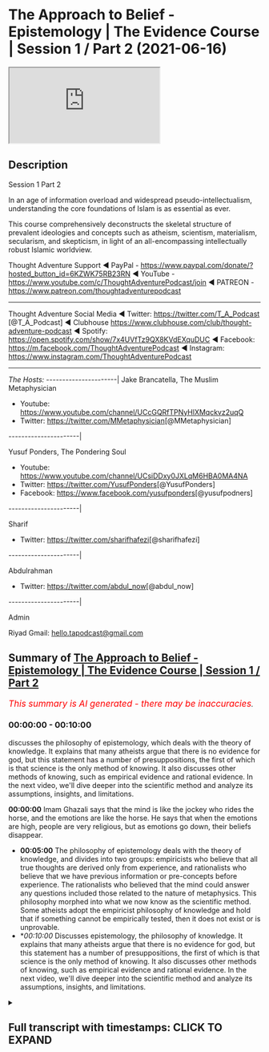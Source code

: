 # The Approach to Belief - Epistemology | The Evidence Course | Session 1 / Part 2 (2021-06-16)

<iframe loading='lazy' src='https://www.youtube.com/embed/Unb6O0zpIYM'></iframe>

## Description

Session 1 Part 2

In an age of information overload and widespread pseudo-intellectualism, understanding the core foundations of Islam is as essential as ever. 

This course comprehensively deconstructs the skeletal structure of prevalent ideologies and concepts such as atheism, scientism, materialism, secularism, and skepticism, in light of an all-encompassing intellectually robust Islamic worldview.

Thought Adventure Support
◄ PayPal - https://www.paypal.com/donate/?hosted_button_id=6KZWK75RB23RN 
◄ YouTube - https://www.youtube.com/c/ThoughtAdventurePodcast/join
◄ PATREON - https://www.patreon.com/thoughtadventurepodcast
____________________________________________________________________

Thought Adventure Social Media
◄ Twitter: https://twitter.com/T_A_Podcast​​ [@T_A_Podcast]
◄ Clubhouse https://www.clubhouse.com/club/thought-adventure-podcast
◄ Spotify: https://open.spotify.com/show/7x4UVfTz9QX8KVdEXquDUC
◄ Facebook: https://m.facebook.com/ThoughtAdventurePodcast
◄ Instagram: https://www.instagram.com/ThoughtAdventurePodcast​

----------------------------------------------------------------

*The Hosts:*
----------------------|
Jake Brancatella, The Muslim Metaphysician

- Youtube: https://www.youtube.com/channel/UCcGQRfTPNyHlXMqckvz2uqQ
- Twitter:  https://twitter.com/MMetaphysician​​ [@MMetaphysician]

----------------------|

Yusuf Ponders, The Pondering Soul

- Youtube: https://www.youtube.com/channel/UCsiDDxy0JXLqM6HBA0MA4NA
- Twitter: https://twitter.com/YusufPonders​​ [@YusufPonders]
- Facebook: https://www.facebook.com/yusufponders​ [@yusufpodners]

----------------------|

Sharif

- Twitter: https://twitter.com/sharifhafezi​​ [@sharifhafezi]

----------------------|

Abdulrahman

- Twitter: https://twitter.com/abdul_now​ [@abdul_now]

----------------------|

Admin

Riyad 
Gmail: hello.tapodcast@gmail.com

## Summary of [The Approach to Belief - Epistemology | The Evidence Course | Session 1 / Part 2](https://www.youtube.com/watch?v=Unb6O0zpIYM)


*<span style="color:red; font-size:125%">This summary is AI generated - there may be inaccuracies</span>. [](/)*

### <a onclick="modifyYTiframeseektime('0')">00:00:00</a> - <a onclick="modifyYTiframeseektime('600')">00:10:00</a>

 discusses the philosophy of epistemology, which deals with the theory of knowledge. It explains that many atheists argue that there is no evidence for god, but this statement has a number of presuppositions, the first of which is that science is the only method of knowing. It also discusses other methods of knowing, such as empirical evidence and rational evidence. In the next video, we'll dive deeper into the scientific method and analyze its assumptions, insights, and limitations.

**<a onclick="modifyYTiframeseektime('0')">00:00:00</a>** Imam Ghazali says that the mind is like the jockey who rides the horse, and the emotions are like the horse. He says that when the emotions are high, people are very religious, but as emotions go down, their beliefs disappear.
* **<a onclick="modifyYTiframeseektime('300')">00:05:00</a>** The philosophy of epistemology deals with the theory of knowledge, and divides into two groups: empiricists who believe that all true thoughts are derived only from experience, and rationalists who believe that we have previous information or pre-concepts before experience. The rationalists who believed that the mind could answer any questions included those related to the nature of metaphysics. This philosophy morphed into what we now know as the scientific method. Some atheists adopt the empiricist philosophy of knowledge and hold that if something cannot be empirically tested, then it does not exist or is unprovable.
* **<a onclick="modifyYTiframeseektime('600')">00:10:00</a>* Discusses epistemology, the philosophy of knowledge. It explains that many atheists argue that there is no evidence for god, but this statement has a number of presuppositions, the first of which is that science is the only method of knowing. It also discusses other methods of knowing, such as empirical evidence and rational evidence. In the next video, we'll dive deeper into the scientific method and analyze its assumptions, insights, and limitations.

<details><summary><h2>Full transcript with timestamps: CLICK TO EXPAND</h2></summary>

<a onclick="modifyYTiframeseektime('14')">0:00:14</a> i'm a bird  
<a onclick="modifyYTiframeseektime('16')">0:00:16</a> you have a high temperature you feel a  
<a onclick="modifyYTiframeseektime('19')">0:00:19</a> bit ill  
<a onclick="modifyYTiframeseektime('20')">0:00:20</a> so you think to yourself i'm going to go  
<a onclick="modifyYTiframeseektime('21')">0:00:21</a> to the doctor you tell the doctor your  
<a onclick="modifyYTiframeseektime('24')">0:00:24</a> symptoms  
<a onclick="modifyYTiframeseektime('25')">0:00:25</a> that you've got a headache you feel  
<a onclick="modifyYTiframeseektime('26')">0:00:26</a> feverish and the doctor he closes his  
<a onclick="modifyYTiframeseektime('29')">0:00:29</a> eyes  
<a onclick="modifyYTiframeseektime('30')">0:00:30</a> and he starts mumbling to himself and  
<a onclick="modifyYTiframeseektime('33')">0:00:33</a> then he opens his eyes  
<a onclick="modifyYTiframeseektime('34')">0:00:34</a> and says you've got cancer  
<a onclick="modifyYTiframeseektime('38')">0:00:38</a> and you'll be cured if you give me ten  
<a onclick="modifyYTiframeseektime('40')">0:00:40</a> thousand pounds  
<a onclick="modifyYTiframeseektime('42')">0:00:42</a> what would your reaction be would we  
<a onclick="modifyYTiframeseektime('44')">0:00:44</a> take  
<a onclick="modifyYTiframeseektime('45')">0:00:45</a> what he said on faith after all he is a  
<a onclick="modifyYTiframeseektime('49')">0:00:49</a> doctor  
<a onclick="modifyYTiframeseektime('50')">0:00:50</a> or would we question the doctor and ask  
<a onclick="modifyYTiframeseektime('53')">0:00:53</a> what's the evidence  
<a onclick="modifyYTiframeseektime('55')">0:00:55</a> do you have to make such a claim why  
<a onclick="modifyYTiframeseektime('58')">0:00:58</a> give you ten thousand pounds doesn't  
<a onclick="modifyYTiframeseektime('60')">0:01:00</a> make any sense  
<a onclick="modifyYTiframeseektime('61')">0:01:01</a> now if the doctor stated that he feels  
<a onclick="modifyYTiframeseektime('64')">0:01:04</a> it in his heart  
<a onclick="modifyYTiframeseektime('65')">0:01:05</a> that you have cancer it's an emotion  
<a onclick="modifyYTiframeseektime('67')">0:01:07</a> that he's feeling  
<a onclick="modifyYTiframeseektime('69')">0:01:09</a> would you simply accept this so-called  
<a onclick="modifyYTiframeseektime('72')">0:01:12</a> evidence  
<a onclick="modifyYTiframeseektime('73')">0:01:13</a> evidence based upon emotion i think  
<a onclick="modifyYTiframeseektime('75')">0:01:15</a> pretty much every single person will  
<a onclick="modifyYTiframeseektime('77')">0:01:17</a> probably say  
<a onclick="modifyYTiframeseektime('78')">0:01:18</a> no they wouldn't accept that we'd simply  
<a onclick="modifyYTiframeseektime('81')">0:01:21</a> not base decisions  
<a onclick="modifyYTiframeseektime('82')">0:01:22</a> like on matters of health on simply  
<a onclick="modifyYTiframeseektime('85')">0:01:25</a> emotional grounds similarly imagine  
<a onclick="modifyYTiframeseektime('88')">0:01:28</a> again  
<a onclick="modifyYTiframeseektime('89')">0:01:29</a> you have a kid and he goes to uh  
<a onclick="modifyYTiframeseektime('92')">0:01:32</a> he's doing his high school exams or  
<a onclick="modifyYTiframeseektime('95')">0:01:35</a> college exams  
<a onclick="modifyYTiframeseektime('96')">0:01:36</a> and he comes to a maths question on  
<a onclick="modifyYTiframeseektime('98')">0:01:38</a> integration or calculus  
<a onclick="modifyYTiframeseektime('100')">0:01:40</a> and it's a very difficult question and  
<a onclick="modifyYTiframeseektime('102')">0:01:42</a> so he simply closes his eyes  
<a onclick="modifyYTiframeseektime('105')">0:01:45</a> and he starts thinking or he thinks of  
<a onclick="modifyYTiframeseektime('107')">0:01:47</a> the first answer that pops into his head  
<a onclick="modifyYTiframeseektime('109')">0:01:49</a> and he puts that down  
<a onclick="modifyYTiframeseektime('111')">0:01:51</a> was that acceptable of course not the  
<a onclick="modifyYTiframeseektime('114')">0:01:54</a> reason why i give this  
<a onclick="modifyYTiframeseektime('115')">0:01:55</a> and it sounds you know very silly you  
<a onclick="modifyYTiframeseektime('117')">0:01:57</a> know answer  
<a onclick="modifyYTiframeseektime('118')">0:01:58</a> or question or scenarios but the reason  
<a onclick="modifyYTiframeseektime('121')">0:02:01</a> why i give this is because  
<a onclick="modifyYTiframeseektime('122')">0:02:02</a> many times when we ask people why do  
<a onclick="modifyYTiframeseektime('125')">0:02:05</a> they believe in what they believe  
<a onclick="modifyYTiframeseektime('127')">0:02:07</a> they will either answer well everybody  
<a onclick="modifyYTiframeseektime('129')">0:02:09</a> else believes it  
<a onclick="modifyYTiframeseektime('131')">0:02:11</a> i what's a carrying in society  
<a onclick="modifyYTiframeseektime('134')">0:02:14</a> or which is blindly following or what  
<a onclick="modifyYTiframeseektime('136')">0:02:16</a> they will say  
<a onclick="modifyYTiframeseektime('137')">0:02:17</a> is well i feel some emotional connection  
<a onclick="modifyYTiframeseektime('141')">0:02:21</a> to this particular religious belief or  
<a onclick="modifyYTiframeseektime('143')">0:02:23</a> whatever  
<a onclick="modifyYTiframeseektime('144')">0:02:24</a> other type of belief that the person may  
<a onclick="modifyYTiframeseektime('146')">0:02:26</a> have  
<a onclick="modifyYTiframeseektime('147')">0:02:27</a> and so if we're saying that  
<a onclick="modifyYTiframeseektime('151')">0:02:31</a> life and death or even just an exam  
<a onclick="modifyYTiframeseektime('154')">0:02:34</a> that's not a sufficient methodology to  
<a onclick="modifyYTiframeseektime('156')">0:02:36</a> establish belief  
<a onclick="modifyYTiframeseektime('158')">0:02:38</a> uh it's to establish the answers in a  
<a onclick="modifyYTiframeseektime('160')">0:02:40</a> maths exam  
<a onclick="modifyYTiframeseektime('162')">0:02:42</a> then how can we then establish belief in  
<a onclick="modifyYTiframeseektime('165')">0:02:45</a> our  
<a onclick="modifyYTiframeseektime('165')">0:02:45</a> foundations yeah establish our  
<a onclick="modifyYTiframeseektime('168')">0:02:48</a> foundational beliefs  
<a onclick="modifyYTiframeseektime('169')">0:02:49</a> i the purpose of life on an emotional  
<a onclick="modifyYTiframeseektime('172')">0:02:52</a> basis  
<a onclick="modifyYTiframeseektime('173')">0:02:53</a> obviously it doesn't make any sense so  
<a onclick="modifyYTiframeseektime('175')">0:02:55</a> we have to use  
<a onclick="modifyYTiframeseektime('177')">0:02:57</a> a process of thought now some people  
<a onclick="modifyYTiframeseektime('180')">0:03:00</a> will say yeah but  
<a onclick="modifyYTiframeseektime('181')">0:03:01</a> isn't it the case that people do have an  
<a onclick="modifyYTiframeseektime('184')">0:03:04</a> innate desire to worship  
<a onclick="modifyYTiframeseektime('186')">0:03:06</a> and that's true and we will talk about  
<a onclick="modifyYTiframeseektime('188')">0:03:08</a> this in later future videos and i think  
<a onclick="modifyYTiframeseektime('190')">0:03:10</a> session four  
<a onclick="modifyYTiframeseektime('192')">0:03:12</a> but we don't just allow the innate  
<a onclick="modifyYTiframeseektime('194')">0:03:14</a> desire that did  
<a onclick="modifyYTiframeseektime('195')">0:03:15</a> this what we obviously muslims call the  
<a onclick="modifyYTiframeseektime('197')">0:03:17</a> fitra the desire to worship the creator  
<a onclick="modifyYTiframeseektime('201')">0:03:21</a> leave that as the guide by which we then  
<a onclick="modifyYTiframeseektime('203')">0:03:23</a> direct  
<a onclick="modifyYTiframeseektime('204')">0:03:24</a> our worship because we know that when  
<a onclick="modifyYTiframeseektime('206')">0:03:26</a> people just  
<a onclick="modifyYTiframeseektime('207')">0:03:27</a> use their own feelings as a basis to  
<a onclick="modifyYTiframeseektime('210')">0:03:30</a> make judgments  
<a onclick="modifyYTiframeseektime('211')">0:03:31</a> really important judgments that they'll  
<a onclick="modifyYTiframeseektime('214')">0:03:34</a> add superstition  
<a onclick="modifyYTiframeseektime('216')">0:03:36</a> they'll have beliefs that are unfounded  
<a onclick="modifyYTiframeseektime('218')">0:03:38</a> that there's no evidence for it  
<a onclick="modifyYTiframeseektime('220')">0:03:40</a> and so as a result there's no  
<a onclick="modifyYTiframeseektime('222')">0:03:42</a> trustworthiness  
<a onclick="modifyYTiframeseektime('223')">0:03:43</a> similarly when the emotions are high  
<a onclick="modifyYTiframeseektime('225')">0:03:45</a> they're very religious you know they  
<a onclick="modifyYTiframeseektime('227')">0:03:47</a> really hold on to the belief  
<a onclick="modifyYTiframeseektime('228')">0:03:48</a> and the purpose of life but as emotions  
<a onclick="modifyYTiframeseektime('230')">0:03:50</a> go down suddenly the beliefs  
<a onclick="modifyYTiframeseektime('233')">0:03:53</a> you know disappear or evaporate or  
<a onclick="modifyYTiframeseektime('235')">0:03:55</a> become less and they  
<a onclick="modifyYTiframeseektime('236')">0:03:56</a> they they have that less adherence to  
<a onclick="modifyYTiframeseektime('238')">0:03:58</a> fulfilling what  
<a onclick="modifyYTiframeseektime('239')">0:03:59</a> they believe they should do so  
<a onclick="modifyYTiframeseektime('242')">0:04:02</a> yes the fitra the emotional aspect  
<a onclick="modifyYTiframeseektime('245')">0:04:05</a> exists within human beings but it has a  
<a onclick="modifyYTiframeseektime('248')">0:04:08</a> relationship with the mind as well  
<a onclick="modifyYTiframeseektime('250')">0:04:10</a> imam khazali he gives a profound yet  
<a onclick="modifyYTiframeseektime('252')">0:04:12</a> simple analogy  
<a onclick="modifyYTiframeseektime('254')">0:04:14</a> to explain the importance of the mind as  
<a onclick="modifyYTiframeseektime('256')">0:04:16</a> well as these emotions  
<a onclick="modifyYTiframeseektime('258')">0:04:18</a> and he gives the example or he explains  
<a onclick="modifyYTiframeseektime('260')">0:04:20</a> it by saying that the mind is like  
<a onclick="modifyYTiframeseektime('262')">0:04:22</a> the jockey or the rider yeah and the  
<a onclick="modifyYTiframeseektime('265')">0:04:25</a> heart or the emotions is like the horse  
<a onclick="modifyYTiframeseektime('268')">0:04:28</a> so you have the jockey who rides the  
<a onclick="modifyYTiframeseektime('269')">0:04:29</a> horse  
<a onclick="modifyYTiframeseektime('271')">0:04:31</a> and he says that if you just had a horse  
<a onclick="modifyYTiframeseektime('273')">0:04:33</a> and you let it go  
<a onclick="modifyYTiframeseektime('274')">0:04:34</a> it's going to go in all different  
<a onclick="modifyYTiframeseektime('276')">0:04:36</a> directions yeah it's going to go in this  
<a onclick="modifyYTiframeseektime('278')">0:04:38</a> direction  
<a onclick="modifyYTiframeseektime('278')">0:04:38</a> that direction and if you just had a  
<a onclick="modifyYTiframeseektime('281')">0:04:41</a> rider  
<a onclick="modifyYTiframeseektime('283')">0:04:43</a> without a horse then it will take him  
<a onclick="modifyYTiframeseektime('286')">0:04:46</a> ages to finish the course  
<a onclick="modifyYTiframeseektime('288')">0:04:48</a> so imam ghazali said the best scenario  
<a onclick="modifyYTiframeseektime('291')">0:04:51</a> the best situation to be  
<a onclick="modifyYTiframeseektime('292')">0:04:52</a> is where the jockey rides and directs  
<a onclick="modifyYTiframeseektime('295')">0:04:55</a> the  
<a onclick="modifyYTiframeseektime('296')">0:04:56</a> horse meaning what meaning thought  
<a onclick="modifyYTiframeseektime('298')">0:04:58</a> driven  
<a onclick="modifyYTiframeseektime('299')">0:04:59</a> emotion not emotionally driven thinking  
<a onclick="modifyYTiframeseektime('303')">0:05:03</a> so it's not our emotions leading our  
<a onclick="modifyYTiframeseektime('305')">0:05:05</a> thought but rather it's our thinking  
<a onclick="modifyYTiframeseektime('307')">0:05:07</a> that leads our emotions  
<a onclick="modifyYTiframeseektime('309')">0:05:09</a> so when we look at this question about  
<a onclick="modifyYTiframeseektime('311')">0:05:11</a> purpose of life  
<a onclick="modifyYTiframeseektime('313')">0:05:13</a> really we're asking the question what  
<a onclick="modifyYTiframeseektime('315')">0:05:15</a> does our thinking  
<a onclick="modifyYTiframeseektime('316')">0:05:16</a> what is the evidence based upon a  
<a onclick="modifyYTiframeseektime('318')">0:05:18</a> thinking process leads us to  
<a onclick="modifyYTiframeseektime('320')">0:05:20</a> regardless of this and so this leads us  
<a onclick="modifyYTiframeseektime('323')">0:05:23</a> to the topic  
<a onclick="modifyYTiframeseektime('324')">0:05:24</a> this big word called epistemology  
<a onclick="modifyYTiframeseektime('328')">0:05:28</a> now epistemology is used in philosophy  
<a onclick="modifyYTiframeseektime('330')">0:05:30</a> and all it simply means is  
<a onclick="modifyYTiframeseektime('331')">0:05:31</a> theory of knowledge that is to say what  
<a onclick="modifyYTiframeseektime('334')">0:05:34</a> is the method  
<a onclick="modifyYTiframeseektime('335')">0:05:35</a> we use to determine the ideas we hold it  
<a onclick="modifyYTiframeseektime('338')">0:05:38</a> we hold in the world  
<a onclick="modifyYTiframeseektime('339')">0:05:39</a> you know what do we use what's the  
<a onclick="modifyYTiframeseektime('340')">0:05:40</a> method that we use  
<a onclick="modifyYTiframeseektime('342')">0:05:42</a> once we're clear about the method of how  
<a onclick="modifyYTiframeseektime('345')">0:05:45</a> do we know  
<a onclick="modifyYTiframeseektime('346')">0:05:46</a> the ideas that we hold we can then  
<a onclick="modifyYTiframeseektime('348')">0:05:48</a> distinguish between what is a rational  
<a onclick="modifyYTiframeseektime('350')">0:05:50</a> thought  
<a onclick="modifyYTiframeseektime('352')">0:05:52</a> what is a thought that's built upon  
<a onclick="modifyYTiframeseektime('354')">0:05:54</a> rational evidences  
<a onclick="modifyYTiframeseektime('356')">0:05:56</a> from an irrational one so we need to  
<a onclick="modifyYTiframeseektime('358')">0:05:58</a> understand  
<a onclick="modifyYTiframeseektime('359')">0:05:59</a> how what methodology of thinking we're  
<a onclick="modifyYTiframeseektime('361')">0:06:01</a> going to use  
<a onclick="modifyYTiframeseektime('362')">0:06:02</a> now historically there were two groups  
<a onclick="modifyYTiframeseektime('364')">0:06:04</a> in philosophy  
<a onclick="modifyYTiframeseektime('366')">0:06:06</a> these are two broad groups the first one  
<a onclick="modifyYTiframeseektime('368')">0:06:08</a> that were known as the empiricists  
<a onclick="modifyYTiframeseektime('370')">0:06:10</a> and the second one were known as the  
<a onclick="modifyYTiframeseektime('372')">0:06:12</a> rationalists now  
<a onclick="modifyYTiframeseektime('374')">0:06:14</a> empiricists they believe that all true  
<a onclick="modifyYTiframeseektime('377')">0:06:17</a> thoughts are derived only from  
<a onclick="modifyYTiframeseektime('379')">0:06:19</a> experience  
<a onclick="modifyYTiframeseektime('380')">0:06:20</a> that is to say that the mines are an  
<a onclick="modifyYTiframeseektime('383')">0:06:23</a> empty vessel  
<a onclick="modifyYTiframeseektime('384')">0:06:24</a> or in latin they said taboola raza  
<a onclick="modifyYTiframeseektime('387')">0:06:27</a> meaning a blank slate and the proponents  
<a onclick="modifyYTiframeseektime('391')">0:06:31</a> of a blank slate taboola bularaza argued  
<a onclick="modifyYTiframeseektime('395')">0:06:35</a> against the rationalists the  
<a onclick="modifyYTiframeseektime('397')">0:06:37</a> rationalists they differed they said  
<a onclick="modifyYTiframeseektime('399')">0:06:39</a> we're not a blank slate  
<a onclick="modifyYTiframeseektime('400')">0:06:40</a> when we look when we are born we're not  
<a onclick="modifyYTiframeseektime('402')">0:06:42</a> just born without any preconceptions  
<a onclick="modifyYTiframeseektime('405')">0:06:45</a> any pre ideas or any previous  
<a onclick="modifyYTiframeseektime('408')">0:06:48</a> information  
<a onclick="modifyYTiframeseektime('409')">0:06:49</a> but rather we are born with certain  
<a onclick="modifyYTiframeseektime('412')">0:06:52</a> levels of innate knowledge and innate  
<a onclick="modifyYTiframeseektime('414')">0:06:54</a> ideas  
<a onclick="modifyYTiframeseektime('415')">0:06:55</a> this is what the rationalists said and  
<a onclick="modifyYTiframeseektime('417')">0:06:57</a> so the empiricist said no that's not  
<a onclick="modifyYTiframeseektime('418')">0:06:58</a> correct  
<a onclick="modifyYTiframeseektime('420')">0:07:00</a> and from empiricism or from the  
<a onclick="modifyYTiframeseektime('422')">0:07:02</a> rationalists i should say  
<a onclick="modifyYTiframeseektime('423')">0:07:03</a> they were divided into two further  
<a onclick="modifyYTiframeseektime('425')">0:07:05</a> groups  
<a onclick="modifyYTiframeseektime('426')">0:07:06</a> those who believed that the mind could  
<a onclick="modifyYTiframeseektime('429')">0:07:09</a> answer  
<a onclick="modifyYTiframeseektime('430')">0:07:10</a> any questions including those questions  
<a onclick="modifyYTiframeseektime('433')">0:07:13</a> related to the nature of what they term  
<a onclick="modifyYTiframeseektime('434')">0:07:14</a> metaphysics  
<a onclick="modifyYTiframeseektime('436')">0:07:16</a> so physics is about the study or the  
<a onclick="modifyYTiframeseektime('437')">0:07:17</a> knowledge of the the world that we can  
<a onclick="modifyYTiframeseektime('440')">0:07:20</a> sense  
<a onclick="modifyYTiframeseektime('440')">0:07:20</a> the world that we can observe  
<a onclick="modifyYTiframeseektime('443')">0:07:23</a> metaphysics  
<a onclick="modifyYTiframeseektime('444')">0:07:24</a> is knowledge of the world outside of the  
<a onclick="modifyYTiframeseektime('447')">0:07:27</a> physical world  
<a onclick="modifyYTiframeseektime('449')">0:07:29</a> so they said these rationalists this  
<a onclick="modifyYTiframeseektime('452')">0:07:32</a> particular group within the rationalists  
<a onclick="modifyYTiframeseektime('454')">0:07:34</a> that so long as we really think about  
<a onclick="modifyYTiframeseektime('456')">0:07:36</a> something  
<a onclick="modifyYTiframeseektime('457')">0:07:37</a> deeply we develop a correct logical  
<a onclick="modifyYTiframeseektime('460')">0:07:40</a> argument  
<a onclick="modifyYTiframeseektime('461')">0:07:41</a> what they called a syllogism then we can  
<a onclick="modifyYTiframeseektime('464')">0:07:44</a> determine  
<a onclick="modifyYTiframeseektime('465')">0:07:45</a> all truths whether that is the nature of  
<a onclick="modifyYTiframeseektime('467')">0:07:47</a> heaven  
<a onclick="modifyYTiframeseektime('468')">0:07:48</a> the nature of resurrection where that is  
<a onclick="modifyYTiframeseektime('471')">0:07:51</a> even how to comprehend  
<a onclick="modifyYTiframeseektime('472')">0:07:52</a> the existence of god and the nature of  
<a onclick="modifyYTiframeseektime('474')">0:07:54</a> god  
<a onclick="modifyYTiframeseektime('476')">0:07:56</a> himself so this is with one group  
<a onclick="modifyYTiframeseektime('479')">0:07:59</a> from the rationalists and the  
<a onclick="modifyYTiframeseektime('480')">0:08:00</a> philosophers  
<a onclick="modifyYTiframeseektime('482')">0:08:02</a> second group of rationalists believe  
<a onclick="modifyYTiframeseektime('484')">0:08:04</a> that although we have  
<a onclick="modifyYTiframeseektime('485')">0:08:05</a> previous information or pre-concepts  
<a onclick="modifyYTiframeseektime('489')">0:08:09</a> before experience so before we  
<a onclick="modifyYTiframeseektime('491')">0:08:11</a> experience something  
<a onclick="modifyYTiframeseektime('492')">0:08:12</a> we actually already have some innate  
<a onclick="modifyYTiframeseektime('494')">0:08:14</a> levels of ideas or previous information  
<a onclick="modifyYTiframeseektime('498')">0:08:18</a> they said that the mind is still limited  
<a onclick="modifyYTiframeseektime('501')">0:08:21</a> and thus can only conclude on a limited  
<a onclick="modifyYTiframeseektime('503')">0:08:23</a> number of things  
<a onclick="modifyYTiframeseektime('504')">0:08:24</a> primarily the implications of the  
<a onclick="modifyYTiframeseektime('507')">0:08:27</a> observed  
<a onclick="modifyYTiframeseektime('507')">0:08:27</a> universe and we will explain that a  
<a onclick="modifyYTiframeseektime('509')">0:08:29</a> little later on  
<a onclick="modifyYTiframeseektime('511')">0:08:31</a> as for the empiricists those who  
<a onclick="modifyYTiframeseektime('514')">0:08:34</a> believed we only know  
<a onclick="modifyYTiframeseektime('516')">0:08:36</a> through direct experience as a blank  
<a onclick="modifyYTiframeseektime('518')">0:08:38</a> slate  
<a onclick="modifyYTiframeseektime('520')">0:08:40</a> then this philosophy morphed into what  
<a onclick="modifyYTiframeseektime('522')">0:08:42</a> we now know as the scientific method  
<a onclick="modifyYTiframeseektime('524')">0:08:44</a> and what some atheists hold that we only  
<a onclick="modifyYTiframeseektime('527')">0:08:47</a> know  
<a onclick="modifyYTiframeseektime('528')">0:08:48</a> truths through this scientific method so  
<a onclick="modifyYTiframeseektime('531')">0:08:51</a> empiricism knowledge through experience  
<a onclick="modifyYTiframeseektime('533')">0:08:53</a> we have no innate ideas we can only know  
<a onclick="modifyYTiframeseektime('536')">0:08:56</a> when we've experienced it  
<a onclick="modifyYTiframeseektime('538')">0:08:58</a> this then became some of these  
<a onclick="modifyYTiframeseektime('539')">0:08:59</a> philosophers then started to utilize  
<a onclick="modifyYTiframeseektime('541')">0:09:01</a> these ideas  
<a onclick="modifyYTiframeseektime('542')">0:09:02</a> to develop the scientific method  
<a onclick="modifyYTiframeseektime('546')">0:09:06</a> and some atheists because they adopt  
<a onclick="modifyYTiframeseektime('548')">0:09:08</a> this empiricist  
<a onclick="modifyYTiframeseektime('550')">0:09:10</a> naturalist and scientific or scientism  
<a onclick="modifyYTiframeseektime('553')">0:09:13</a> and we'll in the next video we'll  
<a onclick="modifyYTiframeseektime('555')">0:09:15</a> discuss that in more detail  
<a onclick="modifyYTiframeseektime('557')">0:09:17</a> but some atheists when they adopt this  
<a onclick="modifyYTiframeseektime('560')">0:09:20</a> they say therefore  
<a onclick="modifyYTiframeseektime('561')">0:09:21</a> that if something cannot be empirically  
<a onclick="modifyYTiframeseektime('563')">0:09:23</a> tested  
<a onclick="modifyYTiframeseektime('565')">0:09:25</a> meaning through the scientific method  
<a onclick="modifyYTiframeseektime('568')">0:09:28</a> then  
<a onclick="modifyYTiframeseektime('568')">0:09:28</a> such an idea does not exist or is  
<a onclick="modifyYTiframeseektime('570')">0:09:30</a> unprovable  
<a onclick="modifyYTiframeseektime('572')">0:09:32</a> inevitably this meant many empiricists  
<a onclick="modifyYTiframeseektime('575')">0:09:35</a> believe that god's  
<a onclick="modifyYTiframeseektime('576')">0:09:36</a> existence is unprovable you can't prove  
<a onclick="modifyYTiframeseektime('578')">0:09:38</a> it  
<a onclick="modifyYTiframeseektime('579')">0:09:39</a> as the very nature of the discussion  
<a onclick="modifyYTiframeseektime('581')">0:09:41</a> would  
<a onclick="modifyYTiframeseektime('582')">0:09:42</a> would be to conclude on an existence of  
<a onclick="modifyYTiframeseektime('585')">0:09:45</a> a being i have a creator  
<a onclick="modifyYTiframeseektime('587')">0:09:47</a> that was unsensible unobservable  
<a onclick="modifyYTiframeseektime('590')">0:09:50</a> untestable if you come to the conclusion  
<a onclick="modifyYTiframeseektime('592')">0:09:52</a> that god exists  
<a onclick="modifyYTiframeseektime('594')">0:09:54</a> that conclusion upon a being that exists  
<a onclick="modifyYTiframeseektime('596')">0:09:56</a> outside of the testable known of a known  
<a onclick="modifyYTiframeseektime('599')">0:09:59</a> universe  
<a onclick="modifyYTiframeseektime('600')">0:10:00</a> and therefore the proposition of god is  
<a onclick="modifyYTiframeseektime('602')">0:10:02</a> outside of the physical world  
<a onclick="modifyYTiframeseektime('604')">0:10:04</a> therefore god's existence can either  
<a onclick="modifyYTiframeseektime('606')">0:10:06</a> never be proven  
<a onclick="modifyYTiframeseektime('607')">0:10:07</a> at all or would they some atheist try to  
<a onclick="modifyYTiframeseektime('610')">0:10:10</a> argue  
<a onclick="modifyYTiframeseektime('611')">0:10:11</a> that the existence of god is like  
<a onclick="modifyYTiframeseektime('613')">0:10:13</a> claiming the existence of  
<a onclick="modifyYTiframeseektime('614')">0:10:14</a> pink bunny rabbits in space if you don't  
<a onclick="modifyYTiframeseektime('616')">0:10:16</a> accept that then why would  
<a onclick="modifyYTiframeseektime('618')">0:10:18</a> you accept this so this idea of  
<a onclick="modifyYTiframeseektime('620')">0:10:20</a> epistemology  
<a onclick="modifyYTiframeseektime('622')">0:10:22</a> understanding the method of knowing the  
<a onclick="modifyYTiframeseektime('624')">0:10:24</a> method of knowing  
<a onclick="modifyYTiframeseektime('625')">0:10:25</a> the ideas and differentiating between  
<a onclick="modifyYTiframeseektime('627')">0:10:27</a> rational and irrational ideas  
<a onclick="modifyYTiframeseektime('629')">0:10:29</a> is incredibly important  
<a onclick="modifyYTiframeseektime('632')">0:10:32</a> if this isn't clear we don't are clear  
<a onclick="modifyYTiframeseektime('635')">0:10:35</a> about our method  
<a onclick="modifyYTiframeseektime('636')">0:10:36</a> of developing ideas  
<a onclick="modifyYTiframeseektime('639')">0:10:39</a> then our understanding of how to answer  
<a onclick="modifyYTiframeseektime('641')">0:10:41</a> the question does the creator exist i  
<a onclick="modifyYTiframeseektime('643')">0:10:43</a> where we came from will also not be  
<a onclick="modifyYTiframeseektime('645')">0:10:45</a> clear  
<a onclick="modifyYTiframeseektime('647')">0:10:47</a> so we need to understand how to approach  
<a onclick="modifyYTiframeseektime('649')">0:10:49</a> this question  
<a onclick="modifyYTiframeseektime('650')">0:10:50</a> for instance you'll find many atheists  
<a onclick="modifyYTiframeseektime('652')">0:10:52</a> they'll say  
<a onclick="modifyYTiframeseektime('653')">0:10:53</a> there's no evidence for god and you need  
<a onclick="modifyYTiframeseektime('656')">0:10:56</a> to unpack  
<a onclick="modifyYTiframeseektime('657')">0:10:57</a> what they're saying they're not really  
<a onclick="modifyYTiframeseektime('659')">0:10:59</a> saying there's no evidence for god what  
<a onclick="modifyYTiframeseektime('660')">0:11:00</a> they are really saying  
<a onclick="modifyYTiframeseektime('662')">0:11:02</a> is that there is no scientific and  
<a onclick="modifyYTiframeseektime('664')">0:11:04</a> empirical evidence for god  
<a onclick="modifyYTiframeseektime('666')">0:11:06</a> so this statement therefore has a number  
<a onclick="modifyYTiframeseektime('668')">0:11:08</a> of  
<a onclick="modifyYTiframeseektime('669')">0:11:09</a> presuppositions or assumptions the first  
<a onclick="modifyYTiframeseektime('672')">0:11:12</a> one  
<a onclick="modifyYTiframeseektime('673')">0:11:13</a> is that science is the only method of  
<a onclick="modifyYTiframeseektime('675')">0:11:15</a> knowing  
<a onclick="modifyYTiframeseektime('676')">0:11:16</a> if a matter cannot be directly observed  
<a onclick="modifyYTiframeseektime('680')">0:11:20</a> that means the matter at hand does not  
<a onclick="modifyYTiframeseektime('681')">0:11:21</a> exist or is unprovable  
<a onclick="modifyYTiframeseektime('684')">0:11:24</a> similarly you'll also find many atheists  
<a onclick="modifyYTiframeseektime('686')">0:11:26</a> claim that one day  
<a onclick="modifyYTiframeseektime('688')">0:11:28</a> science will answer all questions about  
<a onclick="modifyYTiframeseektime('691')">0:11:31</a> existence  
<a onclick="modifyYTiframeseektime('692')">0:11:32</a> you know we'll get that one theory the  
<a onclick="modifyYTiframeseektime('694')">0:11:34</a> general unified theory as some  
<a onclick="modifyYTiframeseektime('696')">0:11:36</a> physicists say that will answer all  
<a onclick="modifyYTiframeseektime('699')">0:11:39</a> questions  
<a onclick="modifyYTiframeseektime('701')">0:11:41</a> uh and where the science is uh so they  
<a onclick="modifyYTiframeseektime('704')">0:11:44</a> say these things  
<a onclick="modifyYTiframeseektime('705')">0:11:45</a> but we have to ask the questions okay is  
<a onclick="modifyYTiframeseektime('706')">0:11:46</a> that statement that science  
<a onclick="modifyYTiframeseektime('709')">0:11:49</a> one day will answer all questions is  
<a onclick="modifyYTiframeseektime('711')">0:11:51</a> that actually a scientific  
<a onclick="modifyYTiframeseektime('713')">0:11:53</a> empirical verb verifiable question  
<a onclick="modifyYTiframeseektime('716')">0:11:56</a> verifiable statement in and of itself  
<a onclick="modifyYTiframeseektime('720')">0:12:00</a> so many times in my own personal  
<a onclick="modifyYTiframeseektime('723')">0:12:03</a> discussions  
<a onclick="modifyYTiframeseektime('723')">0:12:03</a> and the debates that i've done before  
<a onclick="modifyYTiframeseektime('726')">0:12:06</a> even tackling the question about the  
<a onclick="modifyYTiframeseektime('728')">0:12:08</a> evidence for god  
<a onclick="modifyYTiframeseektime('729')">0:12:09</a> when a person says there is no evidence  
<a onclick="modifyYTiframeseektime('731')">0:12:11</a> for god i have to address the issue of  
<a onclick="modifyYTiframeseektime('733')">0:12:13</a> the methodology of thinking  
<a onclick="modifyYTiframeseektime('735')">0:12:15</a> is he an empiricist who believes only  
<a onclick="modifyYTiframeseektime('737')">0:12:17</a> science can answer all questions  
<a onclick="modifyYTiframeseektime('739')">0:12:19</a> or do we expand his mind to understand  
<a onclick="modifyYTiframeseektime('742')">0:12:22</a> one  
<a onclick="modifyYTiframeseektime('743')">0:12:23</a> what is science its role its limitations  
<a onclick="modifyYTiframeseektime('747')">0:12:27</a> the axioms that is built upon meaning  
<a onclick="modifyYTiframeseektime('749')">0:12:29</a> the  
<a onclick="modifyYTiframeseektime('750')">0:12:30</a> assumptions that it has to accept and  
<a onclick="modifyYTiframeseektime('752')">0:12:32</a> then secondly  
<a onclick="modifyYTiframeseektime('754')">0:12:34</a> demonstrate that there is other  
<a onclick="modifyYTiframeseektime('756')">0:12:36</a> methodologies of thinking  
<a onclick="modifyYTiframeseektime('758')">0:12:38</a> the other you know methods by which we  
<a onclick="modifyYTiframeseektime('761')">0:12:41</a> can know truths  
<a onclick="modifyYTiframeseektime('762')">0:12:42</a> which are not termed scientific or  
<a onclick="modifyYTiframeseektime('765')">0:12:45</a> empirical  
<a onclick="modifyYTiframeseektime('766')">0:12:46</a> so in the next video we'll dive a little  
<a onclick="modifyYTiframeseektime('768')">0:12:48</a> deeper  
<a onclick="modifyYTiframeseektime('769')">0:12:49</a> into the scientific method and really  
<a onclick="modifyYTiframeseektime('772')">0:12:52</a> analyze what it is  
<a onclick="modifyYTiframeseektime('774')">0:12:54</a> and what are the assumptions insights  
<a onclick="modifyYTiframeseektime('776')">0:12:56</a> and does  
<a onclick="modifyYTiframeseektime('777')">0:12:57</a> it lead to definite conclusive ideas and  
<a onclick="modifyYTiframeseektime('784')">0:13:04</a> principles  
<a onclick="modifyYTiframeseektime('791')">0:13:11</a> you  
</details>